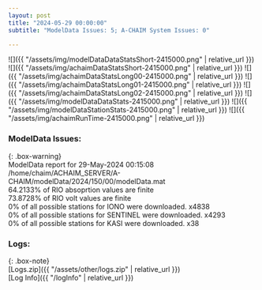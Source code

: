 ```yaml
---
layout: post
title: "2024-05-29 00:00:00"
subtitle: "ModelData Issues: 5; A-CHAIM System Issues: 0"

---
```


![]({{ "/assets/img/modelDataDataStatsShort-2415000.png" | relative_url }})
![]({{ "/assets/img/achaimDataStatsShort-2415000.png" | relative_url }})
![]({{ "/assets/img/achaimDataStatsLong00-2415000.png" | relative_url }})
![]({{ "/assets/img/achaimDataStatsLong01-2415000.png" | relative_url }})
![]({{ "/assets/img/achaimDataStatsLong02-2415000.png" | relative_url }})
![]({{ "/assets/img/modelDataDataStats-2415000.png" | relative_url }})
![]({{ "/assets/img/modelDataStationStats-2415000.png" | relative_url }})
![]({{ "/assets/img/achaimRunTime-2415000.png" | relative_url }})


### ModelData Issues:  
  
{: .box-warning}  
 ModelData report for 29-May-2024 00:15:08   
 /home/chaim/ACHAIM_SERVER/A-CHAIM/modelData/2024/150/00/modelData.mat   
 64.2133% of RIO absoprtion values are finite   
 73.8728% of RIO volt values are finite   
 0% of all possible stations for IONO were downloaded. x4838   
 0% of all possible stations for SENTINEL were downloaded. x4293   
 0% of all possible stations for KASI were downloaded. x38   
  


### Logs:  
  
{: .box-note}  
[Logs.zip]({{ "/assets/other/logs.zip" | relative_url }})  
[Log Info]({{ "/logInfo" | relative_url }})  
